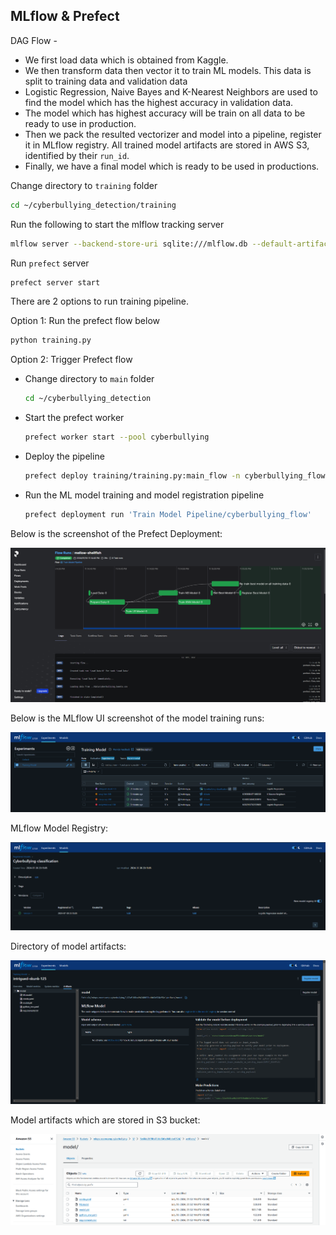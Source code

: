 ## MLflow & Prefect

DAG Flow -
  - We first load data which is obtained from Kaggle. 
  - We then transform data then vector it to train ML models. This data is split to training data and validation data
  - Logistic Regression, Naive Bayes and K-Nearest Neighbors are used to find the model which has the highest accuracy in validation data.
  - The model which has highest accuracy will be train on all data to be ready to use in production.
  - Then we pack the resulted vectorizer and model into a pipeline, register it in MLflow registry. All trained model artifacts are stored in AWS S3, identified by their `run_id`. 
  - Finally, we have a final model which is ready to be used in productions.

Change directory to `training` folder
```bash
cd ~/cyberbullying_detection/training
```

Run the following to start the mlflow tracking server
```bash
mlflow server --backend-store-uri sqlite:///mlflow.db --default-artifact-root=s3://mlops-zoomcamp-cyberbullying/
```

Run `prefect` server
```bash
prefect server start
```

There are 2 options to run training pipeline.

Option 1: Run the prefect flow below
```bash
python training.py
```

Option 2: Trigger Prefect flow

- Change directory to `main` folder
    ```bash
    cd ~/cyberbullying_detection
    ```

- Start the prefect worker
    ```bash
    prefect worker start --pool cyberbullying
    ```

- Deploy the pipeline
    ```bash
    prefect deploy training/training.py:main_flow -n cyberbullying_flow -p cyberbullying
    ```

- Run the ML model training and model registration pipeline
    ```bash
    prefect deployment run 'Train Model Pipeline/cyberbullying_flow'
    ```

Below is the screenshot of the Prefect Deployment:

![prefect](../images/prefect.png)

Below is the MLflow UI screenshot of the model training runs:

![mlflow](../images/mlflow_1.png)

MLflow Model Registry:

![mlflow](../images/mlflow_3.png)

Directory of model artifacts:

![mlflow](../images/mlflow_2.png)

Model artifacts which are stored in S3 bucket:

![s3](../images/s3_2.png)
